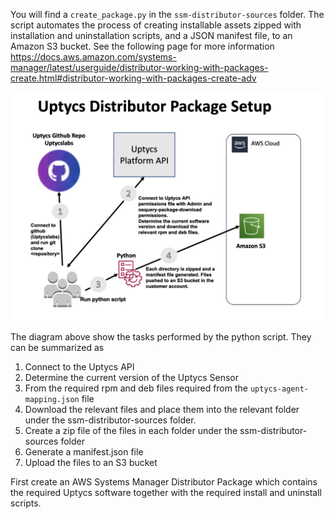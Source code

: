 

You will find a `create_package.py` in the `ssm-distributor-sources` folder.
The script automates the process of creating installable assets zipped with installation and 
uninstallation scripts, and a JSON manifest file, to an Amazon S3 bucket. See the following page 
for more information https://docs.aws.amazon.com/systems-manager/latest/userguide/distributor-working-with-packages-create.html#distributor-working-with-packages-create-adv

<img src="../images/distributor-package-sources-fd.png" width="600"/>


The diagram above show the tasks performed by the python script.  They can be summarized as 
1) Connect to the Uptycs API 
2) Determine the current version of the Uptycs Sensor
3) From the required rpm and deb files required from the `uptycs-agent-mapping.json` file
4) Download the relevant files and place them into the relevant folder under the 
   ssm-distributor-sources folder.
5) Create a zip file of the files in each folder under the ssm-distributor-sources folder
6) Generate a manifest.json file 
7) Upload the files to an S3 bucket

First create an AWS Systems Manager Distributor Package which contains the required Uptycs 
software together with the required install and uninstall scripts.